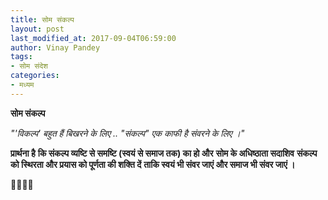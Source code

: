 ```yaml
---
title: सोम संकल्प
layout: post
last_modified_at: 2017-09-04T06:59:00
author: Vinay Pandey
tags:
- सोम संदेश
categories:
- मध्यम
---
```

**सोम संकल्प**

*"'विकल्प'*
*बहुत हैं बिखरने के लिए ..*
*"संकल्प"*
*एक काफी है संवरने के लिए ।"*

**प्रार्थना है**
**कि संकल्प व्यष्टि से समष्टि (स्वयं से समाज तक) का हो और**
**सोम के अधिष्ठाता सदाशिव**
**संकल्प को स्थिरता और प्रयास को पूर्णता की शक्ति दें**
**ताकि स्वयं भी संवर जाएं और समाज भी संवर जाएं ।** 

🙏🌷🌷🙏


